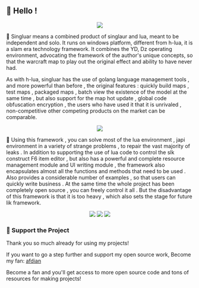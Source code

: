 ## 👋 Hello !

<!-- https://github.com/DenverCoder1/readme-typing-svg -->
<p align="center">
<img src="https://readme-typing-svg.demolab.com?font=Orbitron&size=25&pause=1000&center=true&vCenter=true&random=false&width=600&lines=Welcome+to+the+singluar+framework!;Constructing+advanced+lua+warcraft3+maps!" />
</p>

🚀 Singluar means a combined product of singlaur and lua, meant to be independent and solo. It runs on windows platform, different from h-lua, it is a slam era technology framework. It combines the YD, Dz operating environment, advocating the framework of the author's unique concepts, so that the warcraft map to play out the original effect and ability to have never had.

As with h-lua, singluar has the use of golang language management tools , and more powerful than before , the original features : quickly build maps , test maps , packaged maps , batch view the existence of the model at the same time , but also support for the map hot update , global code obfuscation encryption , the users who have used it that it is unrivaled , non-competitive other competing products on the market can be comparable.

<p align="center">
<!-- https://github.com/tandpfun/skill-icons -->
<img align="center" src="https://skillicons.dev/icons?i=git,github,windows,idea,lua,go,md,ps,ae,au&theme=light" />
</p>

🌈 Using this framework , you can solve most of the lua environment , japi environment in a variety of strange problems , to repair the vast majority of leaks . In addition to supporting the use of lua code to control the slk construct F6 item editor , but also has a powerful and complete resource management module and UI writing module , the framework also encapsulates almost all the functions and methods that need to be used . Also provides a considerable number of examples , so that users can quickly write business . At the same time the whole project has been completely open source , you can freely control it all . But the disadvantage of this framework is that it is too heavy , which also sets the stage for future lik framework.

<!-- https://github.com/badges/shields -->
<p align="center">
<a href="https://github.com/h-lua"><img src="https://img.shields.io/badge/GitHub-hLua-blue?logo=github" /></a>
<img src="https://img.shields.io/badge/QQG-476722600-orange?logo=tencentqq" />
<img src="https://img.shields.io/badge/QQ-854588403-green?logo=tencentqq" />
</p>

### 💖 Support the Project

Thank you so much already for using my projects!

If you want to go a step further and support my open source work,
Become my fan: <a href='https://afdian.net/a/hunzsig' target='_blank'>afdian</a>

Become a fan and you'll get access to more open source code and tons of resources for making projects!